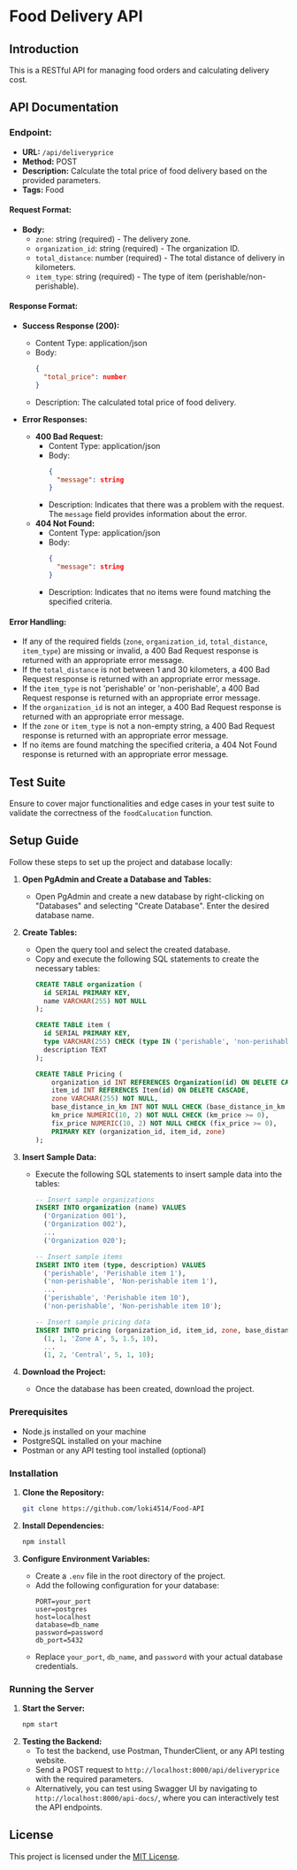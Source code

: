 # Food Delivery API

## Introduction
This is a RESTful API for managing food orders and calculating delivery cost.

## API Documentation

### Endpoint:
- **URL:** `/api/deliveryprice`
- **Method:** POST
- **Description:** Calculate the total price of food delivery based on the provided parameters.
- **Tags:** Food

#### Request Format:
- **Body:**
  - `zone`: string (required) - The delivery zone.
  - `organization_id`: string (required) - The organization ID.
  - `total_distance`: number (required) - The total distance of delivery in kilometers.
  - `item_type`: string (required) - The type of item (perishable/non-perishable).

#### Response Format:
- **Success Response (200):**
  - Content Type: application/json
  - Body:
    ```json
    {
      "total_price": number
    }
    ```
  - Description: The calculated total price of food delivery.
  
- **Error Responses:**
  - **400 Bad Request:**
    - Content Type: application/json
    - Body:
      ```json
      {
        "message": string
      }
      ```
    - Description: Indicates that there was a problem with the request. The `message` field provides information about the error.
  - **404 Not Found:**
    - Content Type: application/json
    - Body:
      ```json
      {
        "message": string
      }
      ```
    - Description: Indicates that no items were found matching the specified criteria.

#### Error Handling:
- If any of the required fields (`zone`, `organization_id`, `total_distance`, `item_type`) are missing or invalid, a 400 Bad Request response is returned with an appropriate error message.
- If the `total_distance` is not between 1 and 30 kilometers, a 400 Bad Request response is returned with an appropriate error message.
- If the `item_type` is not 'perishable' or 'non-perishable', a 400 Bad Request response is returned with an appropriate error message.
- If the `organization_id` is not an integer, a 400 Bad Request response is returned with an appropriate error message.
- If the `zone` or `item_type` is not a non-empty string, a 400 Bad Request response is returned with an appropriate error message.
- If no items are found matching the specified criteria, a 404 Not Found response is returned with an appropriate error message.

## Test Suite
Ensure to cover major functionalities and edge cases in your test suite to validate the correctness of the `foodCalucation` function.

## Setup Guide
Follow these steps to set up the project and database locally:

1. **Open PgAdmin and Create a Database and Tables:**
   - Open PgAdmin and create a new database by right-clicking on "Databases" and selecting "Create Database". Enter the desired database name.

2. **Create Tables:**
   - Open the query tool and select the created database.
   - Copy and execute the following SQL statements to create the necessary tables:
     ```sql
     CREATE TABLE organization (
       id SERIAL PRIMARY KEY,
       name VARCHAR(255) NOT NULL
     );

     CREATE TABLE item (
       id SERIAL PRIMARY KEY,
       type VARCHAR(255) CHECK (type IN ('perishable', 'non-perishable')),
       description TEXT
     );

     CREATE TABLE Pricing (
         organization_id INT REFERENCES Organization(id) ON DELETE CASCADE,
         item_id INT REFERENCES Item(id) ON DELETE CASCADE,
         zone VARCHAR(255) NOT NULL,
         base_distance_in_km INT NOT NULL CHECK (base_distance_in_km > 0),
         km_price NUMERIC(10, 2) NOT NULL CHECK (km_price >= 0),
         fix_price NUMERIC(10, 2) NOT NULL CHECK (fix_price >= 0),
         PRIMARY KEY (organization_id, item_id, zone)
     );
     ```

3. **Insert Sample Data:**
   - Execute the following SQL statements to insert sample data into the tables:
     ```sql
     -- Insert sample organizations
     INSERT INTO organization (name) VALUES
       ('Organization 001'),
       ('Organization 002'),
       ...
       ('Organization 020');

     -- Insert sample items
     INSERT INTO item (type, description) VALUES
       ('perishable', 'Perishable item 1'),
       ('non-perishable', 'Non-perishable item 1'),
       ...
       ('perishable', 'Perishable item 10'),
       ('non-perishable', 'Non-perishable item 10');

     -- Insert sample pricing data
     INSERT INTO pricing (organization_id, item_id, zone, base_distance_in_km, km_price, fix_price) VALUES
       (1, 1, 'Zone A', 5, 1.5, 10),
       ...
       (1, 2, 'Central', 5, 1, 10);
     ```

4. **Download the Project:**
   - Once the database has been created, download the project.
  
  
### Prerequisites
- Node.js installed on your machine
- PostgreSQL installed on your machine
- Postman or any API testing tool installed (optional)

### Installation
1. **Clone the Repository:**
   ```bash
   git clone https://github.com/loki4514/Food-API
   ```

2. **Install Dependencies:**
   ```bash
   npm install
   ```
3. **Configure Environment Variables:**
   - Create a `.env` file in the root directory of the project.
   - Add the following configuration for your database:
     ```dotenv
     PORT=your_port
     user=postgres
     host=localhost
     database=db_name
     password=password
     db_port=5432
     ```
   - Replace `your_port`, `db_name`, and `password` with your actual database credentials.

### Running the Server
1. **Start the Server:**
   ```bash
   npm start
   ```
2. **Testing the Backend:**
   - To test the backend, use Postman, ThunderClient, or any API testing website.
   - Send a POST request to `http://localhost:8000/api/deliveryprice` with the required parameters.
   - Alternatively, you can test using Swagger UI by navigating to `http://localhost:8000/api-docs/`, where you can interactively test the API endpoints.

## License

This project is licensed under the [MIT License](https://opensource.org/licenses/MIT).
  
  

